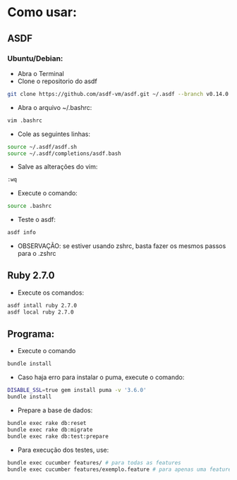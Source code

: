 # Como usar:
## ASDF
### Ubuntu/Debian: 
- Abra o Terminal
- Clone o repositorio do asdf
``` bash
git clone https://github.com/asdf-vm/asdf.git ~/.asdf --branch v0.14.0
```
- Abra o arquivo ~/.bashrc: 
```bash
vim .bashrc
```
- Cole as seguintes linhas:
```bash
source ~/.asdf/asdf.sh
source ~/.asdf/completions/asdf.bash
```
- Salve as alterações do vim:
```bash
:wq
```
- Execute o comando:
```bash
source .bashrc
```
- Teste o asdf:
```bash
asdf info
```
- OBSERVAÇÃO: se estiver usando zshrc, basta fazer os mesmos passos para o .zshrc

## Ruby 2.7.0
- Execute os comandos:
``` bash
asdf intall ruby 2.7.0
asdf local ruby 2.7.0
```

## Programa:
- Execute o comando 
``` bash 
bundle install
```
-  Caso haja erro para instalar o puma, execute o comando:
``` bash
DISABLE_SSL=true gem install puma -v '3.6.0'
bundle install
```
- Prepare a base de dados:
``` bash
bundle exec rake db:reset
bundle exec rake db:migrate
bundle exec rake db:test:prepare
```
- Para execução dos testes, use:
``` bash 
bundle exec cucumber features/ # para todas as features
bundle exec cucumber features/exemplo.feature # para apenas uma feature

